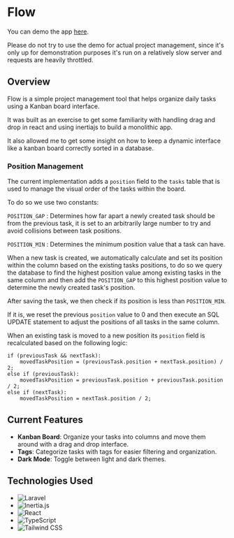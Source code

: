 # Flow

You can demo the app [here](https://flow-app-vamzl.ondigitalocean.app/).

Please do not try to use the demo for actual project management, since it's only up for demonstration purposes it's run on a
relatively slow server and requests are heavily throttled.

## Overview

Flow is a simple project management tool that helps organize daily tasks using a Kanban board interface.

It was built as an exercise to get some familiarity with handling drag and drop in react and using inertiajs to build a monolithic app.

It also allowed me to get some insight on how to keep a dynamic interface like a kanban board correctly sorted in a database.

### Position Management

The current implementation adds a `position` field to the `tasks` table that is used to manage the visual order of the tasks within the board.

To do so we use two constants:

`POSITION_GAP` : Determines how far apart a newly created task should be from the previous task, it is set to an arbitrarily large number to try and avoid collisions between task positions.

`POSITION_MIN` : Determines the minimum position value that a task can have.

When a new task is created, we automatically calculate and set its position within the column based on the existing tasks positions,
to do so we query the database to find the highest position value among existing tasks in the same column and then add the `POSITION_GAP` to this highest position value to determine the newly created task's position.

After saving the task, we then check if its position is less than `POSITION_MIN`.

If it is, we reset the previous `position` value to 0 and then execute an SQL UPDATE statement to adjust the positions of all tasks in the same column.

When an existing task is moved to a new position its `position` field is recalculated based on the following logic:

```
if (previousTask && nextTask):
    movedTaskPosition = (previousTask.position + nextTask.position) / 2;
else if (previousTask):
    movedTaskPosition = previousTask.position + previousTask.position / 2;
else if (nextTask):
    movedTaskPosition = nextTask.position / 2;
```

## Current Features

- **Kanban Board**: Organize your tasks into columns and move them around with a drag and drop interface.
- **Tags**: Categorize tasks with tags for easier filtering and organization.
- **Dark Mode**: Toggle between light and dark themes.

## Technologies Used

- ![Laravel](https://img.shields.io/badge/Laravel-%23FF2D20.svg?style=for-the-badge&logo=laravel&logoColor=white)
- ![Inertia.js](https://img.shields.io/badge/Inertia.js-%231E64A1.svg?style=for-the-badge&logo=inertia&logoColor=white)
- ![React](https://img.shields.io/badge/React-%2361DAFB.svg?style=for-the-badge&logo=react&logoColor=white)
- ![TypeScript](https://img.shields.io/badge/TypeScript-%23778BF5.svg?style=for-the-badge&logo=typescript&logoColor=white)
- ![Tailwind CSS](https://img.shields.io/badge/Tailwind%20CSS-%2314A0F4.svg?style=for-the-badge&logo=tailwind-css&logoColor=white)
